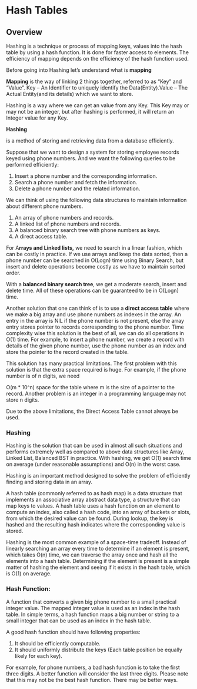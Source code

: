 # **Hash Tables**

## Overview

Hashing is a technique or process of mapping keys, values into the hash table by using a hash function. It is done for faster access to elements. The efficiency of mapping depends on the efficiency of the hash function used.

Before going into Hashing let’s understand what is **mapping**

**Mapping** is the way of linking 2 things together, referred to as “Key” and “Value”. Key – An Identifier to uniquely identify the Data(Entity).Value – The Actual Entity(and its details) which we want to store.

Hashing is a way where we can get an value from any Key. This Key may or may not be an integer, but after hashing is performed, it will return an Integer value for any Key.

**Hashing**

is a method of storing and retrieving data from a database efficiently.

Suppose that we want to design a system for storing employee records keyed using phone numbers. And we want the following queries to be performed efficiently:

1. Insert a phone number and the corresponding information.
2. Search a phone number and fetch the information.
3. Delete a phone number and the related information.

We can think of using the following data structures to maintain information about different phone numbers.

1. An array of phone numbers and records.
2. A linked list of phone numbers and records.
3. A balanced binary search tree with phone numbers as keys.
4. A direct access table.

For A**rrays and Linked lists,** we need to search in a linear fashion, which can be costly in practice. If we use arrays and keep the data sorted, then a phone number can be searched in O(Logn) time using Binary Search, but insert and delete operations become costly as we have to maintain sorted order.

With a **balanced binary search tree**, we get a moderate search, insert and delete time. All of these operations can be guaranteed to be in O(Logn) time.

Another solution that one can think of is to use a **direct access table** where we make a big array and use phone numbers as indexes in the array. An entry in the array is NIL if the phone number is not present, else the array entry stores pointer to records corresponding to the phone number. Time complexity wise this solution is the best of all, we can do all operations in O(1) time. For example, to insert a phone number, we create a record with details of the given phone number, use the phone number as an index and store the pointer to the record created in the table.

This solution has many practical limitations. The first problem with this solution is that the extra space required is huge. For example, if the phone number is of n digits, we need 

O(m * 10^n) space for the table where m is the size of a pointer to the record. Another problem is an integer in a programming language may not store n digits.

Due to the above limitations, the Direct Access Table cannot always be used.

### **Hashing**
Hashing is the solution that can be used in almost all such situations and performs extremely well as compared to above data structures like Array, Linked List, Balanced BST in practice. With hashing, we get O(1) search time on average (under reasonable assumptions) and O(n) in the worst case.

Hashing is an important method designed to solve the problem of efficiently finding and storing data in an array.

[](https://www.techinterviewhandbook.org/algorithms/hash-table/#introduction)

A hash table (commonly referred to as hash map) is a data structure that implements an associative array abstract data type, a structure that can map keys to values. A hash table uses a hash function on an element to compute an index, also called a hash code, into an array of buckets or slots, from which the desired value can be found. During lookup, the key is hashed and the resulting hash indicates where the corresponding value is stored.

Hashing is the most common example of a space-time tradeoff. Instead of linearly searching an array every time to determine if an element is present, which takes O(n) time, we can traverse the array once and hash all the elements into a hash table. Determining if the element is present is a simple matter of hashing the element and seeing if it exists in the hash table, which is O(1) on average.

### **Hash Function:**

A function that converts a given big phone number to a small practical integer value. The mapped integer value is used as an index in the hash table. In simple terms, a hash function maps a big number or string to a small integer that can be used as an index in the hash table.

A good hash function should have following properties:

1. It should be efficiently computable.
2. It should uniformly distribute the keys (Each table position be equally likely for each key).

For example, for phone numbers, a bad hash function is to take the first three digits. A better function will consider the last three digits. Please note that this may not be the best hash function. There may be better ways.
